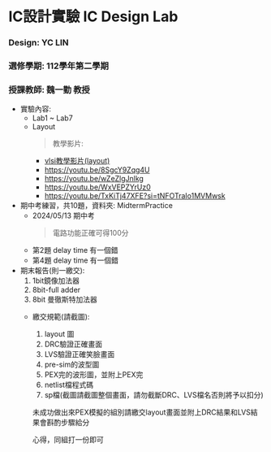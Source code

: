 # IC設計實驗 IC Design Lab
### Design: YC LIN
### 選修學期: 112學年第二學期
### 授課教師: 魏一勤 教授

- 實驗內容:
  - Lab1 ~ Lab7
  - Layout
    > 教學影片:
    - [vlsi教學影片(layout)](https://youtu.be/O0Z1ELxZV1E?si=iOXmvwY4v5d1CpsE)
    - https://youtu.be/8SgcY9Zqg4U
    - https://youtu.be/wZeZlgJnlkg
    - https://youtu.be/WxVEPZYrUz0
    - https://youtu.be/TxKiTj47XFE?si=tNFOTraIo1MVMwsk
- 期中考練習，共10題，資料夾: MidtermPractice
  - 2024/05/13 期中考
    > 電路功能正確可得100分
  - 第2題 delay time 有一個錯 
  - 第4題 delay time 有一個錯
- 期末報告(則一繳交):
  1.  1bit鏡像加法器
  2.  8bit-full adder
  3.  8bit 曼徹斯特加法器
  - 繳交規範(請截圖):
      1. layout 圖
      2. DRC驗證正確畫面
      3. LVS驗證正確笑臉畫面
      4. pre-sim的波型圖
      5. PEX完的波形圖，並附上PEX完
      6. netlist檔程式碼
      7. sp檔(截圖請截圖整個畫面，請勿截斷DRC、LVS檔名否則將予以扣分)
    
      未成功做出來PEX模擬的組別請繳交layout畫面並附上DRC結果和LVS結果會斟酌步驟給分
    
      心得，同組打一份即可
 

